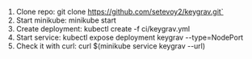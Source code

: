 
1. Clone repo:
   git clone https://github.com/setevoy2/keygrav.git`
2. Start minikube:
   minikube start
3. Create deployment:
   kubectl create -f ci/keygrav.yml
4. Start service: kubectl expose deployment keygrav --type=NodePort
5. Check it with curl:
   curl $(minikube service keygrav --url)

